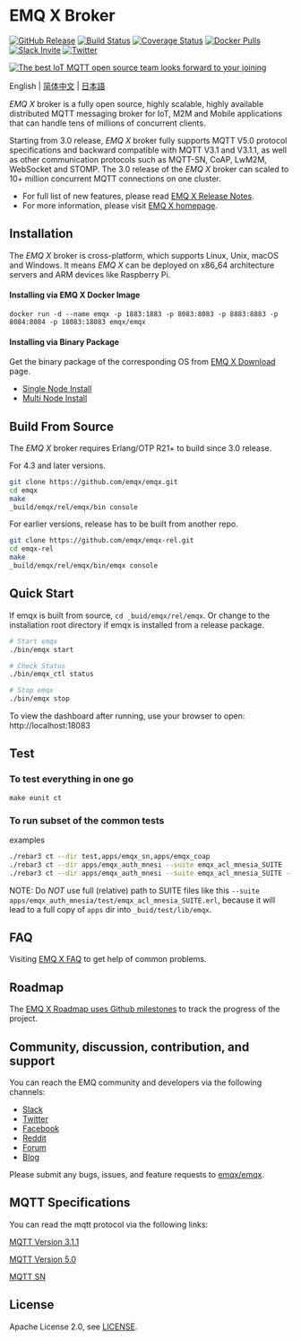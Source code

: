 # EMQ X Broker

[![GitHub Release](https://img.shields.io/github/release/emqx/emqx?color=brightgreen)](https://github.com/emqx/emqx/releases)
[![Build Status](https://travis-ci.org/emqx/emqx.svg)](https://travis-ci.org/emqx/emqx)
[![Coverage Status](https://coveralls.io/repos/github/emqx/emqx/badge.svg?branch=master)](https://coveralls.io/github/emqx/emqx?branch=master)
[![Docker Pulls](https://img.shields.io/docker/pulls/emqx/emqx)](https://hub.docker.com/r/emqx/emqx)
[![Slack Invite](<https://slack-invite.emqx.io/badge.svg>)](https://slack-invite.emqx.io)
[![Twitter](https://img.shields.io/badge/Twitter-EMQ%20X-1DA1F2?logo=twitter)](https://twitter.com/emqtt)

[![The best IoT MQTT open source team looks forward to your joining](https://www.emqx.io/static/img/github_readme_en_bg.png)](https://www.emqx.io/careers)

English | [简体中文](./README-CN.md) | [日本語](./README-JP.md)

*EMQ X* broker is a fully open source, highly scalable, highly available distributed MQTT messaging broker for IoT, M2M and Mobile applications that can handle tens of millions of concurrent clients.

Starting from 3.0 release, *EMQ X* broker fully supports MQTT V5.0 protocol specifications and backward compatible with MQTT V3.1 and V3.1.1,  as well as other communication protocols such as MQTT-SN, CoAP, LwM2M, WebSocket and STOMP. The 3.0 release of the *EMQ X* broker can scaled to 10+ million concurrent MQTT connections on one cluster.

- For full list of new features, please read [EMQ X Release Notes](https://github.com/emqx/emqx/releases).
- For more information, please visit [EMQ X homepage](https://www.emqx.io).

## Installation

The *EMQ X* broker is cross-platform, which supports Linux, Unix, macOS and Windows. It means *EMQ X* can be deployed on x86_64 architecture servers and ARM devices like Raspberry Pi.

#### Installing via EMQ X Docker Image

```
docker run -d --name emqx -p 1883:1883 -p 8083:8083 -p 8883:8883 -p 8084:8084 -p 18083:18083 emqx/emqx
```

#### Installing via Binary Package

Get the binary package of the corresponding OS from [EMQ X Download](https://www.emqx.io/downloads) page.

- [Single Node Install](https://docs.emqx.io/broker/latest/en/getting-started/install.html)
- [Multi Node Install](https://docs.emqx.io/broker/latest/en/advanced/cluster.html)


## Build From Source

The *EMQ X* broker requires Erlang/OTP R21+ to build since 3.0 release.

For 4.3 and later versions.

```bash
git clone https://github.com/emqx/emqx.git
cd emqx
make
_build/emqx/rel/emqx/bin console
```

For earlier versions, release has to be built from another repo.

```bash
git clone https://github.com/emqx/emqx-rel.git
cd emqx-rel
make
_build/emqx/rel/emqx/bin/emqx console
```

## Quick Start

If emqx is built from source, `cd _buid/emqx/rel/emqx`.
Or change to the installation root directory if emqx is installed from a release package.

```bash
# Start emqx
./bin/emqx start

# Check Status
./bin/emqx_ctl status

# Stop emqx
./bin/emqx stop
```

To view the dashboard after running, use your browser to open: http://localhost:18083

## Test

### To test everything in one go

```
make eunit ct
```

### To run subset of the common tests

examples

```bash
./rebar3 ct --dir test,apps/emqx_sn,apps/emqx_coap
./rebar3 ct --dir apps/emqx_auth_mnesi --suite emqx_acl_mnesia_SUITE
./rebar3 ct --dir apps/emqx_auth_mnesi --suite emqx_acl_mnesia_SUITE --case t_rest_api
```

NOTE: Do *NOT* use full (relative) path to SUITE files like this `--suite apps/emqx_auth_mnesia/test/emqx_acl_mnesia_SUITE.erl`,
because it will lead to a full copy of `apps` dir into `_buid/test/lib/emqx`.

## FAQ

Visiting [EMQ X FAQ](https://docs.emqx.io/broker/latest/en/faq/faq.html) to get help of common problems.

## Roadmap

The [EMQ X Roadmap uses Github milestones](https://github.com/emqx/emqx/milestones) to track the progress of the project.

## Community, discussion, contribution, and support

You can reach the EMQ community and developers via the following channels:
- [Slack](https://slack-invite.emqx.io/)
- [Twitter](https://twitter.com/emqtt)
- [Facebook](https://www.facebook.com/emqxmqtt)
- [Reddit](https://www.reddit.com/r/emqx/)
- [Forum](https://groups.google.com/d/forum/emqtt)
- [Blog](https://medium.com/@emqtt)

Please submit any bugs, issues, and feature requests to [emqx/emqx](https://github.com/emqx/emqx/issues).

## MQTT Specifications

You can read the mqtt protocol via the following links:

[MQTT Version 3.1.1](https://docs.oasis-open.org/mqtt/mqtt/v3.1.1/os/mqtt-v3.1.1-os.html)

[MQTT Version 5.0](https://docs.oasis-open.org/mqtt/mqtt/v5.0/cs02/mqtt-v5.0-cs02.html)

[MQTT SN](http://mqtt.org/new/wp-content/uploads/2009/06/MQTT-SN_spec_v1.2.pdf)

## License

Apache License 2.0, see [LICENSE](./LICENSE).
